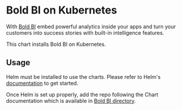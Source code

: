 # Bold BI on Kubernetes

With [Bold BI](https://www.boldbi.com/) embed powerful analytics inside your apps and turn your customers into success stories with built-in intelligence features.

This chart installs Bold BI on Kubernetes.

## Usage

Helm must be installed to use the charts.
Please refer to Helm's [documentation](https://helm.sh/docs/) to get started.

<!-- Keep full URL links to repo files because this README syncs from main to gh-pages.  -->
Once Helm is set up properly, add the repo following the Chart documentation which is available in [Bold BI directory](https://github.com/boldbi/boldbi-kubernetes/blob/v6.5.8/helm/README.md).